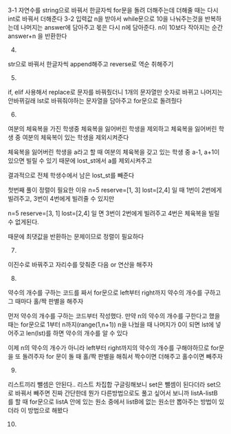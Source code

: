 3-1 
자연수를 string으로 바꿔서 한글자씩 for문을 돌려 더해주는데 더해줄 때는 다시 int로 바꿔서 더해준다
3-2
입력값 n을 받아서
while문으로 10을 나눠주는것을 반복하는데
나머지는 answer에 담아주고 
몫은 다시 n에 담아준다.
n이 10보다 작아지는 순간 answer+n 을 반환한다


4.
str으로 바꿔서 한글자씩 append해주고 reverse로 역순 취해주기


5.
if, elif 사용해서 replace로 문자를 바꿔줬더니
1개의 문자열만 숫자로 바뀌고 나머지는 안바뀌길래
lst로 바꿔줘야하는 문자열을 담아주고 for문으로 돌려줬다


6.
여분의 체육복을 가진 학생중 체육복을 잃어버린 학생을 제외하고
체육복을 잃어버린 학생 중 여분의 체육복이 있는 학생을 제외시켜준다

체육복을 잃어버린 학생을 a라고 할 때 여분의 체육복을 갖고 있는 학생 중 a-1, a+1이 있으면 빌릴 수 있기 때문에 lost_st에서 a를 제외시켜주고

결과적으로 전체 학생수에서 남은 lost_st를 빼준다

첫번째 풀이
정렬이 필요한 이유
n=5 reserve=[1, 3] lost=[2,4] 일 때
1번이 2번에게 빌려주고, 3번이 4번에게 빌려줄 수 있지만

n=5 reserve=[3, 1] lost=[2,4] 일 면
3번이 2번에게 빌려주고 4번은 체육복을 빌릴 수 없게된다.

때문에 최댓값을 반환하는 문제이므로 정렬이 필요하다


7.
이진수로 바꿔주고 자리수를 맞춰준 다음
or 연산을 해주자


8.
약수의 개수를 구하는 코드를 짜서 for문으로 left부터 right까지 약수의 개수를 구하고 그 때마다 홀/짝 판별을 해주자

먼저 약수의 개수를 구하는 코드부터 작성했다.
만약 n의 약수의 개수를 구한다고 했을 때는
for문으로 1부터 n까지(range(1,n+1)) n을 나눴을 때 
나머지가 0이 되면 lst에 넣어주고
len(lst)를 하면 약수의 개수를 알 수 있다

이제 n의 약수의 개수가 아니라 left부터 right까지의 약수의 개수를 구해야하므로 for문을 또 돌려주자
for 문이 돌 때 홀/짝 판별을 해줘서 짝수이면 더해주고 홀수이면 빼주자


9.
리스트끼리 뺄셈은 안된다..
리스트 차집합 구글링해보니 set은 뺄셈이 된다더라
set으로 바꿔서 빼주면 진짜 간단한데 
뭔가 다른방법으로도 풀고 싶어서 보니까 
listA-listB 를 할 때 for문으로 listA 안에 있는 원소 중에서 listB에 없는 원소만 뽑아주는 방법이 있더라
이 방법으로 해봤다


10.


